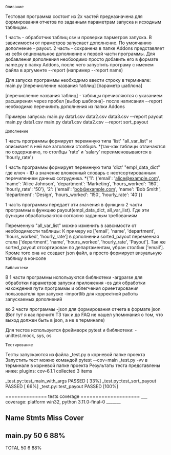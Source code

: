 	Описание

Тестовая программа состоит из 2х частей предназначена для формирования отчетов по заданным параметрам запуска и исходным таблицам. 

1 часть - обработчик таблиц csv и проверки парметров запуска. В зависимости от праметров запускает дополнение. 
По умолчанию дополнение - payout. 
2 часть - сохранена в папке Addons представляет из себя опциональное дополнение к первой части программы. 
Для добавления дополнения необходимо просто добавить его в формате name.py в папку Addons, 
после чего запустить програму с именем файла в аргументе --report (например --report name)

Для запуска программы необходимо ввести строку в терминале: 
main.py [перечисление названия таблиц] [параметр шаблона]

[перечисление названия таблиц] - таблицы пречисляются с указанием расширения через пробел
[выбор шаблона]- после написания --report необходимо перечилить дополнения из папки Addons

Примеры запуска:
main.py data1.csv data2.csv data3.csv --report payout
main.py data1.csv 
main.py data1.csv data2.csv --report sort_payout


	Дополнение

1 часть программы формирует перемнную типа 'list' "all_var_list" и описывает в ней все заголовки столбцов.
*(так-как таблицы отличаются по содержанию, то столбцы 'rate' и 'salary' переименовываются в 'hourly_rate')

1 часть программы формирует перемнную типа 'dict' "empl_data_dict" где ключ - ID а значение вложенный словарь
с неотсортированным перечилением данных сотрудника.
*{'1': {'email': 'alice@example.com', 'name': 'Alice Johnson', 'department': 'Marketing', 'hours_worked': '160', 'hourly_rate': '50'}, 
'2': {'email': 'bob@example.com', 'name': 'Bob Smith', 'department': 'Design', 'hours_worked': '150', 'hourly_rate': '40'}} 

1 часть программы передает эти значения в функцию 2 части программы в функцию payout(empl_data_dict, all_var_list). Где эти функции обрабатываются согласно заданным требованиям

Переменную "all_var_list" можно изменить в завсимости от необходимости таблицы:
К примеру из ['email', 'name', 'department', 'hours_worked', 'hourly_rate'] 
в дополнении sorted_payout переменная стала ['department', 'name', 'hours_worked', 'hourly_rate', 'Payout'].
Так же sorted_payout отсортирован по департаментам, убран столбик ['email']. Кроме того она не создает json файл, а просто формирует визуальную таблицу в консоле

	Библиотеки

В 1 части программы используются библиотеки
-argparse для обработки параметров запуски приложения
-os для обработки нахождения пути программы и облегчения ориентирования пользователя при запуске
-importlib для корректной работы запускаемых дополнений

во 2 части программы
-json для формирования отчета в формате json (Вот тут я как прочитл ТЗ так и до FAQ не нашел упоминания о том, что выход должен быть в json, а не в терминале)

Для тестов используется фреймворк pytest и библиотеки:
-unittest.mock, sys, os

	Тестирование

Тесты запускаются из файла _test.py в корневой папке проекта
Запустить тест можно командой pytest --cov=main _test.py -vv в терминале в корневой папке проекта
Результаты теста представлены ниже:
plugins: cov-6.1.1
collected 3 items

_test.py::test_main_with_args 
PASSED  [ 33%]
_test.py::test_sort_payout 
PASSED  [ 66%]
_test.py::test_payout 
PASSED  [100%]

============== tests coverage ==================== 
___ coverage: platform win32, python 3.11.0-final-0 _______ 

Name      Stmts   Miss  Cover
-----------------------------
main.py      50      6    88%
-----------------------------
TOTAL        50      6    88%


